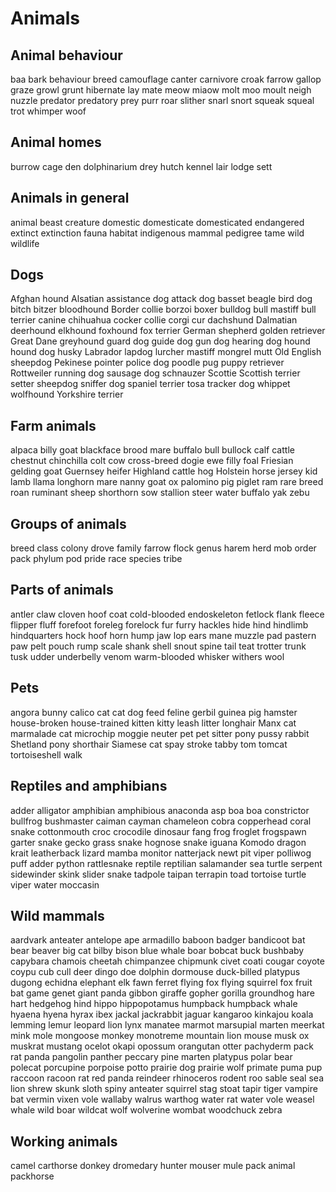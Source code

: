 # Animals

## Animal behaviour

baa
bark
behaviour
breed
camouflage
canter
carnivore
croak
farrow
gallop
graze
growl
grunt
hibernate
lay
mate
meow
miaow
molt
moo
moult
neigh
nuzzle
predator
predatory
prey
purr
roar
slither
snarl
snort
squeak
squeal
trot
whimper
woof

## Animal homes

burrow
cage
den
dolphinarium
drey
hutch
kennel
lair
lodge
sett

## Animals in general

animal
beast
creature
domestic
domesticate
domesticated
endangered
extinct
extinction
fauna
habitat
indigenous
mammal
pedigree
tame
wild
wildlife

## Dogs

Afghan hound
Alsatian
assistance dog
attack dog
basset
beagle
bird dog
bitch
bitzer
bloodhound
Border collie
borzoi
boxer
bulldog
bull mastiff
bull terrier
canine
chihuahua
cocker
collie
corgi
cur
dachshund
Dalmatian
deerhound
elkhound
foxhound
fox terrier
German shepherd
golden retriever
Great Dane
greyhound
guard dog
guide dog
gun dog
hearing dog
hound
hound dog
husky
Labrador
lapdog
lurcher
mastiff
mongrel
mutt
Old English sheepdog
Pekinese
pointer
police dog
poodle
pug
puppy
retriever
Rottweiler
running dog
sausage dog
schnauzer
Scottie
Scottish terrier
setter
sheepdog
sniffer dog
spaniel
terrier
tosa
tracker dog
whippet
wolfhound
Yorkshire terrier

## Farm animals

alpaca
billy goat
blackface
brood mare
buffalo
bull
bullock
calf
cattle
chestnut
chinchilla
colt
cow
cross-breed
dogie
ewe
filly
foal
Friesian
gelding
goat
Guernsey
heifer
Highland cattle
hog
Holstein
horse
jersey
kid
lamb
llama
longhorn
mare
nanny goat
ox
palomino
pig
piglet
ram
rare breed
roan
ruminant
sheep
shorthorn
sow
stallion
steer
water buffalo
yak
zebu

## Groups of animals

breed
class
colony
drove
family
farrow
flock
genus
harem
herd
mob
order
pack
phylum
pod
pride
race
species
tribe

## Parts of animals

antler
claw
cloven hoof
coat
cold-blooded
endoskeleton
fetlock
flank
fleece
flipper
fluff
forefoot
foreleg
forelock
fur
furry
hackles
hide
hind
hindlimb
hindquarters
hock
hoof
horn
hump
jaw
lop ears
mane
muzzle
pad
pastern
paw
pelt
pouch
rump
scale
shank
shell
snout
spine
tail
teat
trotter
trunk
tusk
udder
underbelly
venom
warm-blooded
whisker
withers
wool

## Pets

angora
bunny
calico cat
cat
dog
feed
feline
gerbil
guinea pig
hamster
house-broken
house-trained
kitten
kitty
leash
litter
longhair
Manx cat
marmalade cat
microchip
moggie
neuter
pet
pet sitter
pony
pussy
rabbit
Shetland pony
shorthair
Siamese cat
spay
stroke
tabby
tom
tomcat
tortoiseshell
walk

## Reptiles and amphibians

adder
alligator
amphibian
amphibious
anaconda
asp
boa
boa constrictor
bullfrog
bushmaster
caiman
cayman
chameleon
cobra
copperhead
coral snake
cottonmouth
croc
crocodile
dinosaur
fang
frog
froglet
frogspawn
garter snake
gecko
grass snake
hognose snake
iguana
Komodo dragon
krait
leatherback
lizard
mamba
monitor
natterjack
newt
pit viper
polliwog
puff adder
python
rattlesnake
reptile
reptilian
salamander
sea turtle
serpent
sidewinder
skink
slider
snake
tadpole
taipan
terrapin
toad
tortoise
turtle
viper
water moccasin

## Wild mammals

aardvark
anteater
antelope
ape
armadillo
baboon
badger
bandicoot
bat
bear
beaver
big cat
bilby
bison
blue whale
boar
bobcat
buck
bushbaby
capybara
chamois
cheetah
chimpanzee
chipmunk
civet
coati
cougar
coyote
coypu
cub
cull
deer
dingo
doe
dolphin
dormouse
duck-billed platypus
dugong
echidna
elephant
elk
fawn
ferret
flying fox
flying squirrel
fox
fruit bat
game
genet
giant panda
gibbon
giraffe
gopher
gorilla
groundhog
hare
hart
hedgehog
hind
hippo
hippopotamus
humpback
humpback whale
hyaena
hyena
hyrax
ibex
jackal
jackrabbit
jaguar
kangaroo
kinkajou
koala
lemming
lemur
leopard
lion
lynx
manatee
marmot
marsupial
marten
meerkat
mink
mole
mongoose
monkey
monotreme
mountain lion
mouse
musk ox
muskrat
mustang
ocelot
okapi
opossum
orangutan
otter
pachyderm
pack rat
panda
pangolin
panther
peccary
pine marten
platypus
polar bear
polecat
porcupine
porpoise
potto
prairie dog
prairie wolf
primate
puma
pup
raccoon
racoon
rat
red panda
reindeer
rhinoceros
rodent
roo
sable
seal
sea lion
shrew
skunk
sloth
spiny anteater
squirrel
stag
stoat
tapir
tiger
vampire bat
vermin
vixen
vole
wallaby
walrus
warthog
water rat
water vole
weasel
whale
wild boar
wildcat
wolf
wolverine
wombat
woodchuck
zebra

## Working animals

camel
carthorse
donkey
dromedary
hunter
mouser
mule
pack animal
packhorse





